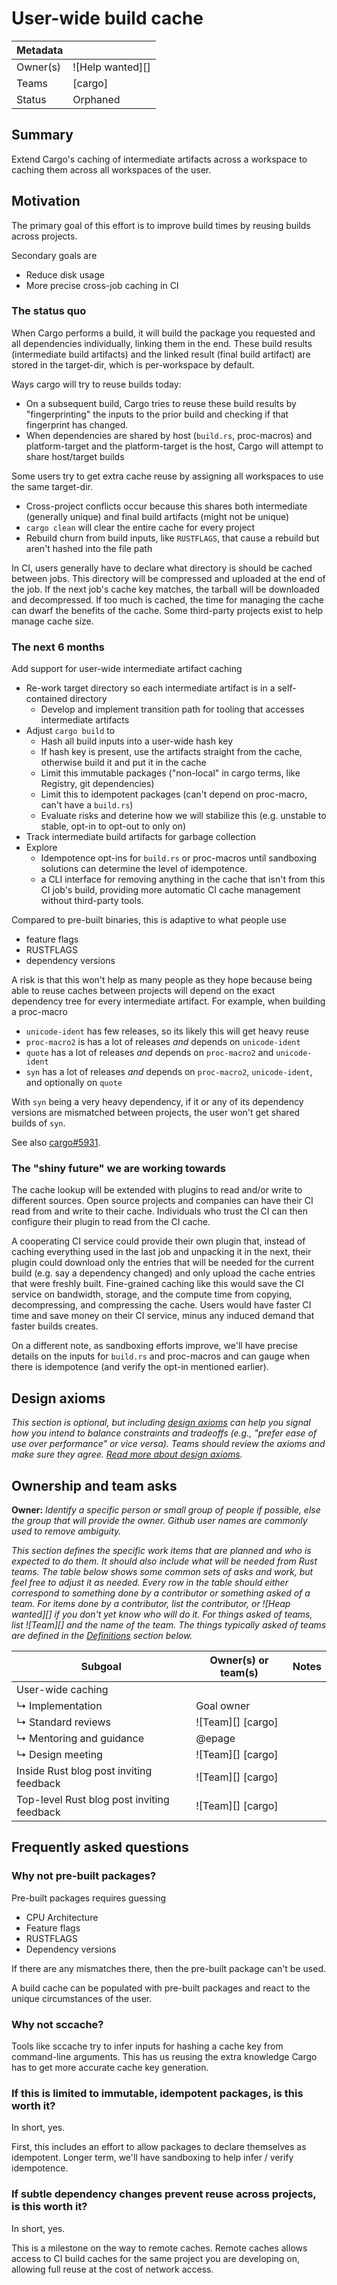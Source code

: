 # User-wide build cache

| Metadata |                                                              |
| -------- | ------------------------------------------------------------ |
| Owner(s) | ![Help wanted][]    |
| Teams    | [cargo]           |
| Status   | Orphaned            |

## Summary

Extend Cargo's caching of intermediate artifacts across a workspace to caching them across all workspaces of the user.

## Motivation

The primary goal of this effort is to improve build times by reusing builds across projects.

Secondary goals are
- Reduce disk usage
- More precise cross-job caching in CI

### The status quo

When Cargo performs a build, it will build the package you requested and all
dependencies individually, linking them in the end.
These build results (intermediate build artifacts) and the linked result (final
build artifact) are stored in the target-dir, which is per-workspace by
default.

Ways cargo will try to reuse builds today:
- On a subsequent build, Cargo tries to reuse these build results by
  "fingerprinting" the inputs to the prior build and checking if that
  fingerprint has changed.
- When dependencies are shared by host (`build.rs`, proc-macros) and
  platform-target and the platform-target is the host, Cargo will attempt to
  share host/target builds

Some users try to get extra cache reuse by assigning all workspaces to use the same target-dir.
- Cross-project conflicts occur because this shares both intermediate (generally unique) and final build artifacts (might not be unique)
- `cargo clean` will clear the entire cache for every project
- Rebuild churn from build inputs, like `RUSTFLAGS`, that cause a rebuild but aren't hashed into the file path

In CI, users generally have to declare what directory is should be cached between jobs.
This directory will be compressed and uploaded at the end of the job.
If the next job's cache key matches, the tarball will be downloaded and decompressed.
If too much is cached, the time for managing the cache can dwarf the benefits of the cache.
Some third-party projects exist to help manage cache size.

### The next 6 months

Add support for user-wide intermediate artifact caching
- Re-work target directory so each intermediate artifact is in a self-contained directory
  - Develop and implement transition path for tooling that accesses intermediate artifacts
- Adjust `cargo build` to
  - Hash all build inputs into a user-wide hash key
  - If hash key is present, use the artifacts straight from the cache, otherwise build it and put it in the cache
  - Limit this immutable packages ("non-local" in cargo terms, like Registry, git dependencies)
  - Limit this to idempotent packages (can't depend on proc-macro, can't have a `build.rs`)
  - Evaluate risks and deterine how we will stabilize this (e.g. unstable to stable, opt-in to opt-out to only on)
- Track intermediate build artifacts for garbage collection
- Explore
  - Idempotence opt-ins for `build.rs` or proc-macros until sandboxing solutions can determine the level of idempotence.
  - a CLI interface for removing anything in the cache that isn't from this CI job's build, providing more automatic CI cache management without third-party tools.

Compared to pre-built binaries, this is adaptive to what people use
- feature flags
- RUSTFLAGS
- dependency versions

A risk is that this won't help as many people as they hope because being able
to reuse caches between projects will depend on the exact dependency tree for
every intermediate artifact.
For example, when building a proc-macro
- `unicode-ident` has few releases, so its likely this will get heavy reuse
- `proc-macro2` is has a lot of releases *and* depends on `unicode-ident`
- `quote` has a lot of releases *and* depends on `proc-macro2` and `unicode-ident`
- `syn` has a lot of releases *and* depends on `proc-macro2`, `unicode-ident`, and optionally on `quote`

With `syn` being a very heavy dependency, if it or any of its dependency versions are mismatched between projects,
the user won't get shared builds of `syn`.

See also [cargo#5931](https://github.com/rust-lang/cargo/issues/5931).

### The "shiny future" we are working towards

The cache lookup will be extended with plugins to read and/or write to different sources.
Open source projects and companies can have their CI read from and write to their cache.
Individuals who trust the CI can then configure their plugin to read from the CI cache.

A cooperating CI service could provide their own plugin that,
instead of caching everything used in the last job and unpacking it in the next,
their plugin could download only the entries that will be needed for the current build
(e.g. say a dependency changed)
and only upload the cache entries that were freshly built.
Fine-grained caching like this would save the CI service on bandwidth, storage,
and the compute time from copying, decompressing, and compressing the cache.
Users would have faster CI time and save money on their CI service, minus any
induced demand that faster builds creates.

On a different note, as sandboxing efforts improve, we'll have precise details
on the inputs for `build.rs` and proc-macros and can gauge when there is
idempotence (and verify the opt-in mentioned earlier).

## Design axioms

*This section is optional, but including [design axioms][da] can help you signal how you intend to balance constraints and tradeoffs (e.g., "prefer ease of use over performance" or vice versa). Teams should review the axioms and make sure they agree. [Read more about design axioms][da].*

[da]: ../about/design_axioms.md

## Ownership and team asks

**Owner:** *Identify a specific person or small group of people if possible, else the group that will provide the owner. Github user names are commonly used to remove ambiguity.*

*This section defines the specific work items that are planned and who is expected to do them. It should also include what will be needed from Rust teams. The table below shows some common sets of asks and work, but feel free to adjust it as needed. Every row in the table should either correspond to something done by a contributor or something asked of a team. For items done by a contributor, list the contributor, or ![Heap wanted][] if you don't yet know who will do it. For things asked of teams, list ![Team][] and the name of the team. The things typically asked of teams are defined in the [Definitions](#definitions) section below.*

| Subgoal                                        | Owner(s) or team(s)     | Notes |
| ---------------------------------------------- | ----------------------- | ----- |
| User-wide caching                              |                         |       |
| ↳ Implementation                               | Goal owner |       |
| ↳ Standard reviews                             | ![Team][] [cargo]    |       |
| ↳ Mentoring and guidance                               | @epage         |       |
| ↳ Design meeting                               | ![Team][] [cargo]        |       |
| Inside Rust blog post inviting feedback        | ![Team][] [cargo]    |       |
| Top-level Rust blog post inviting feedback     | ![Team][] [cargo]          |       |

## Frequently asked questions

### Why not pre-built packages?

Pre-built packages requires guessing
- CPU Architecture
- Feature flags
- RUSTFLAGS
- Dependency versions

If there are any mismatches there, then the pre-built package can't be used.

A build cache can be populated with pre-built packages and react to the unique circumstances of the user.

### Why not sccache?

Tools like sccache try to infer inputs for hashing a cache key from command-line arguments.
This has us reusing the extra knowledge Cargo has to get more accurate cache key generation.

### If this is limited to immutable, idempotent packages, is this worth it?

In short, yes.

First, this includes an effort to allow packages to declare themselves as idempotent.
Longer term, we'll have sandboxing to help infer / verify idempotence.

### If subtle dependency changes prevent reuse across projects, is this worth it?

In short, yes.

This is a milestone on the way to remote caches.
Remote caches allows access to CI build caches for the same project you are developing on,
allowing full reuse at the cost of network access.

